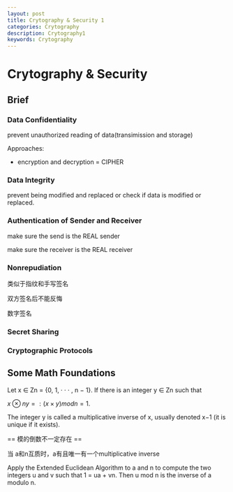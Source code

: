 ```yaml
---
layout: post
title: Crytography & Security 1
categories: Crytography
description: Crytography1
keywords: Crytography
---
```


# Crytography & Security

## Brief 

### Data Confidentiality

prevent unauthorized reading of data(transimission and storage)

Approaches:

- encryption and decryption  = CIPHER



### Data Integrity

prevent being modified and replaced or check if data is modified or replaced.



### Authentication of Sender and Receiver

make sure the send is the REAL sender

make sure the receiver is the REAL receiver



### Nonrepudiation

类似于指纹和手写签名

双方签名后不能反悔

数字签名



### Secret Sharing



### Cryptographic Protocols



## Some Math Foundations

Let x ∈ Zn = {0, 1, · · · , n − 1}. If there is an integer y ∈ Zn such that

$x ⊗n y =: (x × y ) mod n = 1.$

The integer y is called a multiplicative inverse of x, usually denoted x−1 (it is
unique if it exists).

== 模的倒数不一定存在 ==

当 a和n互质时，a有且唯一有一个multiplicative inverse



Apply the Extended Euclidean Algorithm to a
and n to compute the two integers u and v such that 1 = ua + vn. Then
u mod n is the inverse of a modulo n.
